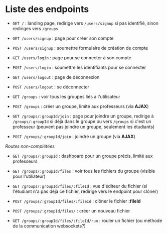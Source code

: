 # Liste des endpoints

* `GET /` : landing page, redirige vers `/users/signup` si pas identifié, sinon rediriges vers `/groups`


* `GET /users/signup` : page pour créer son compte
* `POST /users/signup` : soumettre formulaire de création de compte


* `GET /users/login` : page pour se connecter à son compte
* `POST /users/login` : soumettre les identifiants pour se connecter


* `GET /users/logout` : page de déconnexion
* `POST /users/logout` : se déconnecter


* `GET /groups` : voir tous les groupes liés à l'utilisateur
* `POST /groups` : créer un groupe, limité aux professeurs (via **AJAX**)


* `GET /groups/:groupId/join` : page pour joindre un groupe, redirige à `/groups/:groupId` si déjà dans le groupe ou vers `/groups` si c'est un professeur (peuvent pas joindre un groupe, seulement les étudiants)
* `POST /groups/:groupId/join` : joindre un groupe (via **AJAX**)


*Routes non-complétées*

* `GET /groups/:groupId` : dashboard pour un groupe précis, limité aux professeurs

* `GET /groups/:groupId/files` : voir tous les fichiers du groupe (visible pour l'utiliateur)


* `GET /groups/:groupId/files/:fileId` : vue d'éditeur du fichier (si l'étudiant n'a pas déjà ce fichier, redirigé vers le endpoint pour clôner)


* `POST /groups/:groupId/files/:fileId` : clôner le fichier **:fileId**


* `POST /groups/:groupId/files/` : créer un nouveau fichier


* `GET /groups/:groupId/files/:fileId/run` : rouler un fichier (ou méthode de la communication websockets?)
